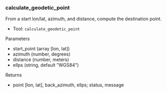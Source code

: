 ### calculate_geodetic_point

From a start lon/lat, azimuth, and distance, compute the destination point.

- Tool: `calculate_geodetic_point`

Parameters

- start_point (array [lon, lat])
- azimuth (number, degrees)
- distance (number, meters)
- ellps (string, default "WGS84")

Returns

- point [lon, lat], back_azimuth, ellps; status, message
